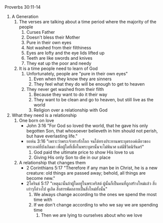 Proverbs 30:11-14
1. A Generation
	1. The verses are talking about a time period where the majority of the people
		1. Curses Father
		2. Doesn't bless their Mother
		3. Pure in their own eyes
		4. Not washed from their filthiness
		5. Eyes are lofty and the eye lids lifted up
		6. Teeth are like swords and knives
		7. They eat up the poor and needy
	2. It is a time people need to learn of God
		1. Unfortunately, people are "pure in their own eyes"
			1. Even when they know they are sinners
			2. They feel what they do will be enough to get to heaven
		2. They never get washed from their filth
			1. Because they want to do it their way
			2. They want to be clean and go to heaven, but still live as the world
			3. Religion over a relationship with God
2. What they need is a relationship
	1. One born on love
		- John 3:16 "For God so loved the world, that he gave his only begotten Son, that whosoever believeth in him should not perish, but have everlasting life."
		- ยอห์น 3:16 "เพราะว่าพระเจ้าทรงรักโลก จนได้ทรงประทานพระบุตรองค์เดียวของพระองค์ที่บังเกิดมา เพื่อผู้ใดที่เชื่อในพระบุตรนั้นจะไม่พินาศ แต่มีชีวิตนิรันดร์"
			1. God paid the ultimate price to show His love to us
			2. Giving His only Son to die in our place
	2. A relationship that changes them
		- 2 Corinthians 5:17 "Therefore if any man be in Christ, he is a new creature: old things are passed away; behold, all things are become new."
		- 2โครินธ์ 5:17 "เหตุฉะนั้นถ้าผู้ใดอยู่ในพระคริสต์ ผู้นั้นก็เป็นคนที่ถูกสร้างใหม่แล้ว สิ่งเก่าๆก็ล่วงไป ดูเถิด สิ่งสารพัดกลายเป็นสิ่งใหม่ทั้งนั้น"
			1. We always change according to the ones we spend the most time with
			2. If we don't change according to who we say we are spending time
				1. Then we are lying to ourselves about who we love